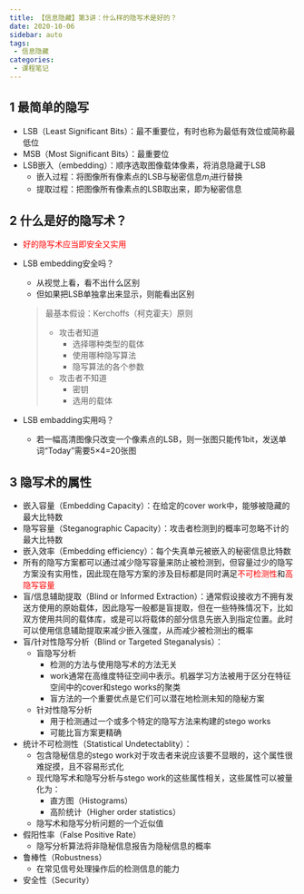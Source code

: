 ```yaml
---
title: 【信息隐藏】第3讲：什么样的隐写术是好的？
date: 2020-10-06
sidebar: auto
tags:
 - 信息隐藏
categories:
 - 课程笔记
---
```


## 1 最简单的隐写

- LSB（Least Significant Bits）：最不重要位，有时也称为最低有效位或简称最低位
- MSB（Most Significant Bits）：最重要位
- LSB嵌入（embedding）：顺序选取图像载体像素，将消息隐藏于LSB
  - 嵌入过程：将图像所有像素点的LSB与秘密信息$m_i$进行替换
  - 提取过程：把图像所有像素点的LSB取出来，即为秘密信息

## 2 什么是好的隐写术？

- <font color=red>好的隐写术应当即安全又实用</font>

- LSB embedding安全吗？

  - 从视觉上看，看不出什么区别
  - 但如果把LSB单独拿出来显示，则能看出区别

  > 最基本假设：Kerchoffs（柯克霍夫）原则
  >
  > - 攻击者知道
  >   - 选择哪种类型的载体
  >   - 使用哪种隐写算法
  >   - 隐写算法的各个参数
  > - 攻击者不知道
  >   - 密钥
  >   - 选用的载体

- LSB embadding实用吗？
  - 若一幅高清图像只改变一个像素点的LSB，则一张图只能传1bit，发送单词“Today”需要5×4=20张图

## 3 隐写术的属性

- 嵌入容量（Embedding Capacity）：在给定的cover work中，能够被隐藏的最大比特数
- 隐写容量（Steganographic Capacity）：攻击者检测到的概率可忽略不计的最大比特数
- 嵌入效率（Embedding efficiency）：每个失真单元被嵌入的秘密信息比特数
- 所有的隐写方案都可以通过减少隐写容量来防止被检测到，但容量过少的隐写方案没有实用性，因此现在隐写方案的涉及目标都是同时满足<font color=red>不可检测性</font>和<font color=red>高隐写容量</font>
- 盲/信息辅助提取（Blind or Informed Extraction）：通常假设接收方不拥有发送方使用的原始载体，因此隐写一般都是盲提取，但在一些特殊情况下，比如双方使用共同的载体库，或是可以将载体的部分信息先嵌入到指定位置。此时可以使用信息辅助提取来减少嵌入强度，从而减少被检测出的概率
- 盲/针对性隐写分析（Blind or Targeted Steganalysis）：
  - 盲隐写分析
    - 检测的方法与使用隐写术的方法无关
    - work通常在高维度特征空间中表示。机器学习方法被用于区分在特征空间中的cover和stego works的聚类
    - 盲方法的一个重要优点是它们可以潜在地检测未知的隐秘方案
  - 针对性隐写分析
    - 用于检测通过一个或多个特定的隐写方法来构建的stego works
    - 可能比盲方案更精确
- 统计不可检测性（Statistical Undetectablity）：
  - 包含隐秘信息的stego work对于攻击者来说应该要不显眼的，这个属性很难捉摸，且不容易形式化
  - 现代隐写术和隐写分析与stego work的这些属性相关，这些属性可以被量化为：
    - 直方图（Histograms）
    - 高阶统计（Higher order statistics）
  - 隐写术和隐写分析问题的一个近似值
- 假阳性率（False Positive Rate）
  - 隐写分析算法将非隐秘信息报告为隐秘信息的概率
- 鲁棒性（Robustness）
  - 在常见信号处理操作后的检测信息的能力
- 安全性（Security）